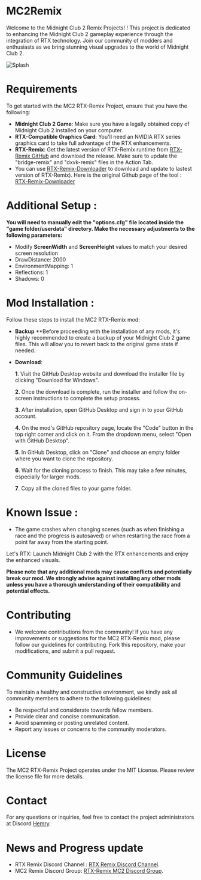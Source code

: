 # MC2Remix
Welcome to the Midnight Club 2 Remix Projects! ! This project is dedicated to enhancing the Midnight Club 2 gameplay experience through the integration of RTX technology. Join our community of modders and enthusiasts as we bring stunning visual upgrades to the world of Midnight Club 2.

![Splash](https://github.com/Hemry81/MC2Remix/blob/main/MC2_Remix.png)
# Requirements
To get started with the MC2 RTX-Remix Project, ensure that you have the following:

- **Midnight Club 2 Game**: Make sure you have a legally obtained copy of Midnight Club 2 installed on your computer.
- **RTX-Compatible Graphics Card**: You'll need an NVIDIA RTX series graphics card to take full advantage of the RTX enhancements.
- **RTX-Remix**: Get the latest version of RTX-Remix runtime from [RTX-Remix GitHub](https://github.com/NVIDIAGameWorks/rtx-remix) and download the release. Make sure to update the "bridge-remix" and "dxvk-remix" files in the Action Tab.
- You can use [RTX-Remix-Downloader](https://github.com/Kowlin/RTX-Remix-Downloader/releases/latest/download/RTX.Remix.Downloader.exe) to download and update to lastest version of RTX-Remix). Here is the original Github page of the tool : [RTX-Remix-Downloader](https://github.com/Kowlin/RTX-Remix-Downloader)

# Additional Setup :
**You will need to manually edit the "options.cfg" file located inside the "game folder/userdata" directory. Make the necessary adjustments to the following parameters:**
 - Modify **ScreenWidth** and **ScreenHeight** values to match your desired screen resolution
 - DrawDistance: 2000
 - EnvironmentMapping: 1
 - Reflections: 1
 - Shadows: 0

# Mod Installation :
Follow these steps to install the MC2 RTX-Remix mod:

- **Backup**
**Before proceeding with the installation of any mods, it's highly recommended to create a backup of your Midnight Club 2 game files. This will allow you to revert back to the original game state if needed.

- **Download**:

    **1**. Visit the GitHub Desktop website and download the installer file by clicking "Download for Windows".

    **2**. Once the download is complete, run the installer and follow the on-screen instructions to complete the setup process.

    **3**. After installation, open GitHub Desktop and sign in to your GitHub account.

    **4**. On the mod's GitHub repository page, locate the "Code" button in the top right corner and click on it. From the dropdown menu, select "Open with GitHub Desktop".

    **5**. In GitHub Desktop, click on "Clone" and choose an empty folder where you want to clone the repository.

    **6**. Wait for the cloning process to finish. This may take a few minutes, especially for larger mods.

    **7**. Copy all the cloned files to your game folder.

# Known Issue :
 - The game crashes when changing scenes (such as when finishing a race and the progress is autosaved) or when restarting the race from a point far away from the starting point.

Let's RTX:
Launch Midnight Club 2 with the RTX enhancements and enjoy the enhanced visuals.

**Please note that any additional mods may cause conflicts and potentially break our mod. We strongly advise against installing any other mods unless you have a thorough understanding of their compatibility and potential effects.**

# Contributing
- We welcome contributions from the community! If you have any improvements or suggestions for the MC2 RTX-Remix mod, please follow our guidelines for contributing. Fork this repository, make your modifications, and submit a pull request.

# Community Guidelines
To maintain a healthy and constructive environment, we kindly ask all community members to adhere to the following guidelines:

- Be respectful and considerate towards fellow members.
- Provide clear and concise communication.
- Avoid spamming or posting unrelated content.
- Report any issues or concerns to the community moderators.

# License
The MC2 RTX-Remix Project operates under the MIT License. Please review the license file for more details.

# Contact
For any questions or inquiries, feel free to contact the project administrators at Discord [Hemry](https://discordapp.com/users/hemry).

# News and Progress update
- RTX Remix Discord Channel : [RTX Remix Discord Channel](https://discord.gg/rtxremix).
- MC2 Remix Discord Group: [RTX-Remix MC2 Discord Group](https://discord.com/channels/1028444667789967381/1203162776932196352).
